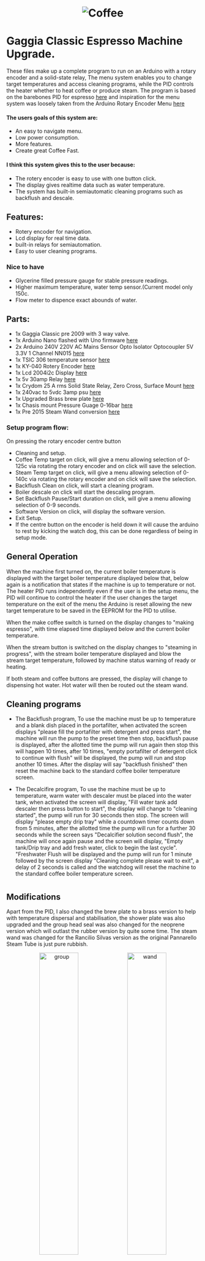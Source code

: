 
<h1 align="center">
   <img src="https://github.com/jonathanw82/Coffee/blob/master/images/repoimage.jpg" alt="Coffee"/>
 </h1>
 

# Gaggia Classic Espresso Machine Upgrade.
These files make up a complete program to run on an Arduino with a rotary encoder and a solid-state relay,
The menu system enables you to change target temperatures and access cleaning programs, while the PID controls the heater 
whether to heat coffee or produce steam. The program is based on the barebones PID for espresso [here](https://playground.arduino.cc/Main/BarebonesPIDForEspresso/) and inspiration for the menu system was loosely taken from the Arduino Rotary Encoder Menu [here](http://educ8s.tv/arduino-rotary-encoder-menu/)


#### The users goals of this system are:
* An easy to navigate menu.
* Low power consumption.
* More features.
* Create great Coffee Fast.


#### I think this system gives this to the user because:
* The rotery encoder is easy to use with one button click.
* The display gives realtime data such as water temperature.
* The system has built-in semiautomatic cleaning programs such as backflush and descale.

 
 ## Features:
* Rotery encoder for navigation.
* Lcd display for real time data.
* built-in relays for semiautomation.
* Easy to user cleaning programs.
  
  
### Nice to have
* Glycerine filled pressure gauge for stable pressure readings.
* Higher maximum temperature, water temp sensor.(Current model only 150c.
* Flow meter to dispence exact abounds of water.
 
 
## Parts:
* 1x Gaggia Classic pre 2009 with 3 way valve.
* 1x Arduino Nano flashed with Uno firmware [here](https://uk.rs-online.com/web/p/processor-microcontroller-development-kits/1927586?cm_mmc=UK-PLA-DS3A-_-google-_-CSS_UK_EN_Semiconductors_Whoop-_-Processor+%26+Microcontroller+Development+Kits_Whoop-_-1927586&matchtype=&aud-827186183886:pla-365806887317&gclid=CjwKCAjw4MP5BRBtEiwASfwAL1V2_ZPV5CFIHVJwqMWt440qj7niZnY0ZLb_qy5z4QArddATyjpiUBoCdTcQAvD_BwE&gclsrc=aw.ds)
* 2x Arduino 240V 220V AC Mains Sensor Opto Isolator Optocoupler 5V 3.3V 1 Channel NN015 [here](https://webshop2you.com/nl/product/arduino-240v-220v-ac-mains-sensor-opto-isolator-optocoupler-5v-3-3v-1-channel-nn015/)
* 1x TSIC 306 temperature sensor [here](https://uk.rs-online.com/web/p/temperature-sensors-humidity-sensors/1218022?cm_mmc=UK-PLA-DS3A-_-google-_-CSS_UK_EN_Semiconductors_Whoop-_-Temperature+Sensors+%26+Humidity+Sensors_Whoop-_-1218022&matchtype=&pla-304991652191&gclid=CjwKCAjw4MP5BRBtEiwASfwAL1Mm6vmGNY1QsjenYBxqMryW4MPXaiZl-vVgC9BdH6MISGYiW1tLMRoCfooQAvD_BwE&gclsrc=aw.ds)
* 1x KY-040 Rotery Encoder [here](https://www.cricklewoodelectronics.com/Rotary-encoder-module-for-Arduino-KY-040.html?gclid=EAIaIQobChMIybWK-_Pl6QIVS7DtCh2XhAvKEAQYAyABEgKdBPD_BwE) 
* 1x Lcd 2004i2c Display [here](https://www.q26.co.uk/lcd-i2c-display-1602-or-2004-blue-on-white-ideal-for-arduino-or-raspberry-pi)
* 1x 5v 30amp Relay [here](https://robotdyn.com/relay-module-1-relay-5v-30a.html)
* 1x Crydom 25 A rms Solid State Relay, Zero Cross, Surface Mount [here](https://uk.rs-online.com/web/p/solid-state-relays/0346918/)
* 1x 240vac to 5vdc 3amp psu [here](https://uk.farnell.com/mean-well/rs-15-5/power-supply-ac-dc-5v-3a/dp/2816008?gclid=CjwKCAjw4MP5BRBtEiwASfwALzykFUpy0D1NfGwB9AtFk6ge9z51hKcsFSTC2TFxDH8aA4QST4EspxoCu5AQAvD_BwE&gross_price=true&mckv=sYdHUosbD_dc|pcrid|432101776060|plid||kword||match||slid||product|2816008|pgrid|104413864510|ptaid|pla-903929785098|&CMP=KNC-GUK-SHOPPING-CIRCUIT-PROTECTION-NEWSTRUCTURE-Test113-MarinBidding)
* 1x Upgraded Brass brew plate [here](https://www.theespressoshop.co.uk/en/Gaggia-Brass-Shower-Plate-Holder-%C3%B8-57x14mm---WGA16G1002/m-1976.aspx)
* 1x Chasis mount Pressure Guage 0-16bar [here](https://www.mrbean2cup.co.uk/vibiemme-manometer-0-16-bar)
* 1x Pre 2015 Steam Wand conversion [here](https://www.theespressoshop.co.uk/en/GB/Gaggia-Classic-pre-2015-Steam-Tube-Conversion-Kit---10049046/m-1971.aspx?PartnerID=22&utm_source=google&utm_medium=shopping&utm_campaign=UnitedKingdom&gclid=CjwKCAjw4MP5BRBtEiwASfwAL_4M7cJEe2LzkQFlZVfYTnMWm9F29JhH0SmJHmF0dWXiy117YAxrkxoCV5QQAvD_BwE)


### Setup program flow:
On pressing the rotary encoder centre button
* Cleaning and setup.
* Coffee Temp target on click, will give a menu allowing selection of 0-125c via rotating the rotary encoder and on click will save the selection.
* Steam Temp target on click, will give a menu allowing selection of 0-140c via rotating the rotary encoder and on click will save the selection.
* Backflush Clean on click, will start a cleaning program.
* Boiler descale on click will start the descaling program.
* Set Backflush Pause/Start duration on click, will give a menu allowing selection of 0-9 seconds.
* Software Version on click, will display the software version.
* Exit Setup.
* If the centre button on the encoder is held down it will cause the arduino to rest by kicking the watch dog, this can be done regardless of being in setup mode.


## General Operation
When the machine first turned on, the current boiler temperature is displayed with the target boiler temperature displayed below that, below again is a notification that states if the machine is up to temperature or not. The heater PID runs independently even if the user is in the setup menu, the PID will continue to control the heater if the user changes the target temperature on the exit of the menu the Arduino is reset allowing the new target temperature to be saved in the EEPROM for the PID to utilise.

When the make coffee switch is turned on the display changes to "making espresso", with time elapsed time displayed below and the current boiler temperature.

When the stream button is switched on the display changes to "steaming in progress", with the stream boiler temperature displayed and blow the stream target temperature, followed by machine status warning of ready or heating.

If both steam and coffee buttons are pressed, the display will change to dispensing hot water. Hot water will then be routed out the steam wand. 


## Cleaning programs
* The Backflush program, 
To use the machine must be up to temperature and a blank dish placed in the portafilter, when activated the screen displays "please fill the portafilter with detergent and press start", the machine will run the pump to the preset time then stop, backflush pause is displayed, after the allotted time the pump will run again then stop this will happen 10 times, after 10 times, "empty portafilter of detergent click to continue with flush" will be displayed, the pump will run and stop another 10 times. After the display will say "backflush finished" then reset the machine back to the standard coffee boiler temperature screen.

* The Decalcifire program,
To use the machine must be up to temperature, warm water with descaler must be placed into the water tank, when activated the screen will display, "Fill water tank add descaler then press button to start", the display will change to "cleaning started", the pump will run for 30 seconds then stop. The screen will display "please empty drip tray"  while a countdown timer counts down from 5 minutes, after the allotted time the pump will run for a further 30 seconds while the screen says "Decalcifier solution second flush", the machine will once again pause and the screen will display, "Empty tank/Drip tray and add fresh water, click to begin the last cycle". "Freshwater Flush will be displayed and the pump will run for 1 minute followed by the screen display "Cleaning complete please wait to exit", a delay of 2 seconds is called and the watchdog will reset the machine to the standard coffee boiler temperature screen.

#

## Modifications
Apart from the PID, I also changed the brew plate to a brass version to help with temperature dispersal and stabilisation, the shower plate was also upgraded and the group head seal was also changed for the neoprene version which will outlast the rubber version by quite some time. The steam wand was changed for the Rancilio Silvas version as the original Pannarello Steam Tube is just pure rubbish. 


<div align="center">
<img src="https://github.com/jonathanw82/Coffee/blob/master/images/grouphead.jpg" alt="group" width="45%"/>
<img src="https://github.com/jonathanw82/Coffee/blob/master/images/wand.jpg" alt="wand" width="45%"/></div>

I also Installed a chasis mount Pressure Guage that gives quite an accurate display, unfortunately, due to the facet pump the needle jumps about but it is still a good ballpark display and I know I'm getting a good 9 bar brew pressure.

<div align="center">
<img src="https://github.com/jonathanw82/Coffee/blob/master/images/hole.jpg" alt="hole" width="45%"/><img
src="https://github.com/jonathanw82/Coffee/blob/master/images/guage.jpg" alt="guage" width="45%"/></div>

#

### Decals
The decals have changed somewhat during creation, at first we had buttons than moved over to utilise the rotary encoder


<div align="center">
<img src="https://github.com/jonathanw82/Coffee/blob/master/images/coffee decal.jpg" alt="decal1" width="45%"/>
<img src="https://github.com/jonathanw82/Coffee/blob/master/images/coffee decal ver2.jpg" alt="decal2" width="45%"/>
<img src="https://github.com/jonathanw82/Coffee/blob/master/images/control.jpg" alt="control" width="45%"/></div>

#


### When all is said and done this machine pulls a decent cup of coffee
Thanks to the Gaggia Classic having a commercial 85mm portafilter an 18-gram (double) basket my favourite coffee recipes work well.

<div align="center">
<img src="https://github.com/jonathanw82/Coffee/blob/master/images/shot.jpg" alt="shot" width="45%"/>
<img src="https://github.com/jonathanw82/Coffee/blob/master/images/milk.jpg" alt="milk" width="45%"/></div>

#

### My persoanl favorite recipres

My favourite caffeinated coffee has to be Wogan Coffee, Riposo [here](https://wogancoffee.com/product/riposo/) I just love the chocolaty notes this coffee gives as an espresso and a fantastic price.

My favourite Decaffeinated coffee has to be Extract Coffee, SUGARCANE DECAF ESPRESSO [here](https://extractcoffee.co.uk/shop/coffee/hero/sugarcane-decaf-espresso-1kg/) It's just a good satisfying cup!

Both of these coffees lend themselves well to the same  2-1 brew ratio,
* Nice hot machine/group head.
* Water temperature 96-97c.
* 9 bar of brew pressure.
* 18 grams of fine ground on-demand coffee.
* 36 grams in the cup from a 26-30 second brew time.


### Credits:
I would like to thank my friend Cersnic Tebor for his help with this project.

The ideas for the menu system came from here 
http://educ8s.tv/arduino-rotary-encoder-menu/

The Pid to run the heater
https://playground.arduino.cc/Main/BarebonesPIDForEspresso/


##### Media:


All other images are my own.

[Back_to_top](#Gaggia Classic Espresso Machine Upgrade.)
